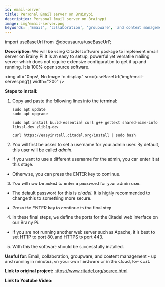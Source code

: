 ```yaml
---
id: email-server
title: Personal Email server on Brainypi
description: Personal Email server on Brainypi
image: img/email-server.png
keywords: ['Email', 'collaboration', 'groupware', 'and content management - up and running in minutes', 'on your own hardware or in the cloud', 'low cost']
---
```



import useBaseUrl from '@docusaurus/useBaseUrl';



**Description:** We will be using Citadel software package to implement email server on Brainy Pi.It is an easy to set up, powerful yet versatile mailing server which does not require extensive configuration to get it up and running. It is 100% open source software.

<img alt="Oops!, No Image to display." src={useBaseUrl('img/email-server.png')} width="200" />

**Steps to Install:**

1. Copy and paste the following lines into the terminal:

   ```
   sudo apt update
   sudo apt upgrade

   sudo apt install build-essential curl g++ gettext shared-mime-info libssl-dev zlib1g-dev 

   curl https://easyinstall.citadel.org/install | sudo bash
   ```
2. You will first be asked to set a username for your admin user. By default, this user will be called _admin_.

 * If you want to use a different username for the admin, you can enter it at this stage. 
    
* Otherwise, you can press the ENTER key to continue.

3. You will now be asked to enter a password for your admin user.

* The default password for this is _citadel_. It is highly recommended to change this to 
  something more secure.

* Press the ENTER key to continue to the final step.

4. In these final steps, we define the ports for the Citadel web interface on 
  our Brainy Pi.

* If you are not running another web server such as Apache, it is best to set HTTP to port 80, and HTTPS to port 443.

5. With this the software should be successfully installed.

**Useful for:** Email, collaboration, groupware, and content management - up and running in minutes, on your own hardware or in the cloud, low cost.

**Link to original project:** https://www.citadel.org/source.html

**Link to Youtube Video:** <!-- Link to the Youtube video. -->